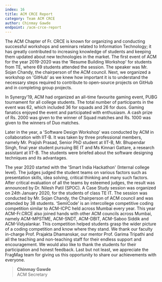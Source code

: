 ```yaml
---
index: 16
title: ACM CRCE Report
category: Team ACM CRCE
author: Chinmay Gawde
endpoint: /acm-crce-report
---
```


The ACM Chapter of Fr. CRCE is known for organizing and conducting successful workshops and seminars related to Information Technology; it has greatly contributed to increasing knowledge of students and keeping them updated about new technologies in the market. The first event of ACM for the year 2019-2020 was the 'Resume Building Workshop' for students from TE, where 69 students attended the session. The speaker was Mr. Sojan Chandy, the chairperson of the ACM council. Next, we organized a workshop on 'GitHub' as we knew how important it is to understand the necessary steps required to contribute to open-source projects on GitHub and in completing group projects.

In Synergy'19, ACM had organized an all-time favourite gaming event, PUBG tournament for all college students. The total number of participants in the event was 62, which included 36 for squads and 26 for duos. Gaming fanatics enjoyed the event and participated with enthusiasm. A cash prize of Rs. 2000 was given to the winner of Squad matches and Rs. 1000 was given to the winners of Duo matches.

Later in the year, a 'Software Design Workshop' was conducted by ACM in collaboration with IIT-B. It was taken by three professional members, namely Mr. Prajish Prasad, Senior PhD student at IIT-B, Mr. Bhupendar Singh, final year student pursuing BE IT and Ms Kinnari Gattare, a research assistant at IIT-B. The students were briefed about the software designing techniques and its advantages.

The year 2020 started with the 'Smart India Hackathon' (Internal college level). The judges judged the student teams on various factors such as presentation skills, idea solving, critical thinking and many such factors. After critical evaluation of all the teams by esteemed judges, the result was announced by Dr. Nilesh Patil (SPOC). A Case Study session was organized on 24th January 2020, for the students of class TE IT. The session was conducted by Mr. Sojan Chandy, the Chairperson of ACM council and was attended by 38 students. ‘SemiCode’ is an intercollege competitive coding competition similar to ACM-ICPC held across Mumbai every year. This year ACM-Fr.CRCE also joined hands with other ACM councils across Mumbai, namely ACM-MPSTME, ACM-SNDT, ACM-DBIT, ACM-Saboo Siddik and ACM-Vidyalankar. This competition helped students grasp the wider picture of a coding competition and know where they stand. We thank our faculty in-charge Prof. Prajakta Dhamanskar, our mentor Prof. Garima Tripathi and all the teaching and non-teaching staff for their endless support and encouragement. We would also like to thank the students for their participation and honest feedback. Last but not least, we appreciate the FragMag team for giving us this opportunity to share our achievements with everyone.

> **Chinmay Gawde**<br>
> ACM Secretary
